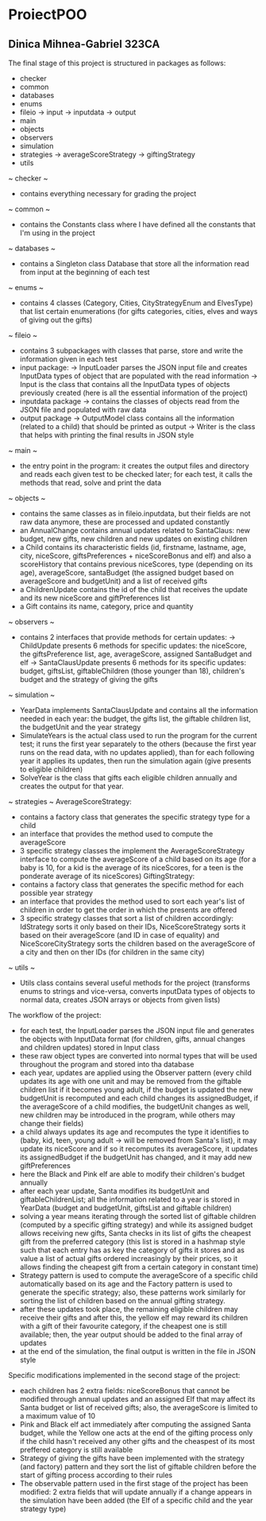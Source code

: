 # ProiectPOO
## Dinica Mihnea-Gabriel 323CA

The final stage of this project is structured in packages as follows:
* checker
* common
* databases
* enums
* fileio
    -> input
    -> inputdata
    -> output
* main
* objects
* observers
* simulation
* strategies
    -> averageScoreStrategy
    -> giftingStrategy
* utils

~ checker ~
- contains everything necessary for grading the project

~ common ~
- contains the Constants class where I have defined all the constants that
I'm using in the project

~ databases ~
- contains a Singleton class Database that store all the information read
from input at the beginning of each test

~ enums ~
- contains 4 classes (Category, Cities, CityStrategyEnum and ElvesType)
that list certain enumerations (for gifts categories, cities, elves and ways
of giving out the gifts)

~ fileio ~
- contains 3 subpackages with classes that parse, store and write the
information given in each test
- input package:
    -> InputLoader parses the JSON input file and creates InputData types
of object that are populated with the read information
    -> Input is the class that contains all the InputData types of objects
previously created (here is all the essential information of the project)
- inputdata package
    -> contains the classes of objects read from the JSON file and
populated with raw data
- output package
    -> OutputModel class contains all the information (related to a child)
that should be printed as output
    -> Writer is the class that helps with printing the final results in JSON style

~ main ~
- the entry point in the program: it creates the output files and directory
and reads each given test to be checked later; for each test, it calls the
methods that read, solve and print the data

~ objects ~
- contains the same classes as in fileio.inputdata, but their fields are not
raw data anymore, these are processed and updated constantly
- an AnnualChange contains annual updates related to SantaClaus: new budget,
new gifts, new children and new updates on existing children
- a Child contains its characteristic fields (id, firstname, lastname, age,
city, niceScore, giftsPreferences + niceScoreBonus and elf) and also a scoreHistory that contains previous
niceScores, type (depending on its age), averageScore, santaBudget (the assigned
budget based on averageScore and budgetUnit) and a list of received gifts
- a ChildrenUpdate contains the id of the child that receives the update and its
new niceScore and giftPreferences list
- a Gift contains its name, category, price and quantity

~ observers ~
- contains 2 interfaces that provide methods for certain updates:
    -> ChildUpdate presents 6 methods for specific updates: the niceScore,
the giftsPreference list, age, averageScore, assigned SantaBudget and elf
    -> SantaClausUpdate presents 6 methods for its specific updates: budget,
giftsList, giftableChildren (those younger than 18), children's budget and
the strategy of giving the gifts

~ simulation ~
- YearData implements SantaClausUpdate and contains all the information needed
in each year: the budget, the gifts list, the giftable children list, the budgetUnit
and the year strategy
- SimulateYears is the actual class used to run the program for the current test;
it runs the first year separately to the others (because the first year runs on the
read data, with no updates applied), than for each following year it applies its updates,
then run the simulation again (give presents to eligible children)
- SolveYear is the class that gifts each eligible children annually and
creates the output for that year.

~ strategies ~
AverageScoreStrategy:
- contains a factory class that generates the specific strategy type for a child
- an interface that provides the method used to compute the averageScore
- 3 specific strategy classes the implement the AverageScoreStrategy interface
to compute the averageScore of a child based on its age (for a baby is 10, for a kid
is the average of its niceScores, for a teen is the ponderate average of its niceScores)
GiftingStrategy:
- contains a factory class that generates the specific method for each possible year strategy
- an interface that provides the method used to sort each year's list of children in order
to get the order in which the presents are offered
- 3 specific strategy classes that sort a list of children accordingly: IdStrategy sorts it
only based on their IDs, NiceScoreStrategy sorts it based on their averageScore (and ID in
case of equality) and NiceScoreCityStrategy sorts the children based on the averageScore of
a city and then on ther IDs (for children in the same city)

~ utils ~
- Utils class contains several useful methods for the project (transforms enums to
strings and vice-versa, converts inputData types of objects to normal data, creates
JSON arrays or objects from given lists)

The workflow of the project:
- for each test, the InputLoader parses the JSON input file and generates the objects with
InputData format (for children, gifts, annual changes and children updates) stored in Input class
- these raw object types are converted into normal types that will be used throughout the program
and stored into tha database
- each year, updates are applied using the Observer pattern (every child updates its age with one
unit and may be removed from the giftable children list if it becomes young adult, if the budget
is updated the new budgetUnit is recomputed and each child changes its assignedBudget, if the
averageScore of a child modifies, the budgetUnit changes as well, new children may be introduced
in the program, while others may change their fields)
- a child always updates its age and recomputes the type it identifies to (baby, kid, teen,
young adult -> will be removed from Santa's list), it may update its niceScore and if so it
recomputes its averageScore, it updates its assignedBudget if the budgetUnit has changed,
and it may add new giftPreferences
- here the Black and Pink elf are able to modify their children's budget annually
- after each year update, Santa modifies its budgetUnit and giftableChildrenList; all the
information related to a year is stored in YearData (budget and budgetUnit, giftsList and
giftable children)
- solving a year means iterating through the sorted list of giftable children (computed by
a specific gifting strategy) and while its  assigned budget allows receiving new gifts,
Santa checks in its list of gifts the cheapest gift from the preferred category (this list
is stored in a hashmap style such that each entry has as key the category of gifts it stores
and as value a list of actual gifts ordered increasingly by their prices, so it allows finding
the cheapest gift from a certain category in constant time)
- Strategy pattern is used to compute the averageScore of a specific child automatically
based on its age and the Factory pattern is used to generate the specific strategy; also, these
patterns work similarly for sorting the list of children based on the annual gifting strategy.
- after these updates took place, the remaining eligible children may receive their
gifts and after this, the yellow elf may reward its children with a gift of their favourite
category, if the cheapest one is still available; then, the year output should be added
to the final array of updates
- at the end of the simulation, the final output is written in the file in JSON style

Specific modifications implemented in the second stage of the project:
- each children has 2 extra fields: niceScoreBonus that cannot be modified through annual
updates and an assigned Elf that may affect its Santa budget or list of received gifts;
also, the averageScore is limited to a maximum value of 10
- Pink and Black elf act immediately after computing the assigned Santa budget, while the
Yellow one acts at the end of the gifting process only if the child hasn't received any
other gifts and the cheaspest of its most preffered category is still available
- Strategy of giving the gifts have been implemented with the strategy (and factory)
pattern and they sort the list of giftable children before the start of gifting process
according to their rules
- The observable pattern used in the first stage of the project has been modified: 2 extra
fields that will update annually if a change appears in the simulation have been added (the
Elf of a specific child and the year strategy type)